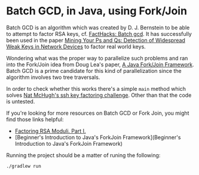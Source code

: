 # Batch GCD, in Java, using Fork/Join

Batch GCD is an algorithm which was created by D. J. Bernstein to be able to
attempt to factor RSA keys, cf. [FactHacks: Batch
gcd](http://facthacks.cr.yp.to/batchgcd.html). It has successfully been used
in the paper [Mining Your Ps and Qs: Detection of Widespread Weak Keys in
Network Devices](https://factorable.net/weakkeys12.extended.pdf) to factor
real world keys.

Wondering what was the proper way to parallelize such problems and ran into
the Fork/Join idea from Doug Lea's paper, [A Java Fork/Join
Framework](http://gee.cs.oswego.edu/dl/papers/fj.pdf). Batch GCD is a prime
candidate for this kind of parallelization since the algorithm involves two
tree traversals.

In order to check whether this works there's a simple `main` method which
solves [Nat McHugh's ssh key factoring
challenge](http://natmchugh.blogspot.co.uk/2015/06/batch-gcd-ssh-key-challenge.html).
Other than that the code is untested.

If you're looking for more resources on Batch GCD or Fork Join, you might find
those links helpful:

- [Factoring RSA Moduli. Part I.](http://windowsontheory.org/2012/05/15/979/)
- [Beginner's Introduction to Java's ForkJoin Framework](Beginner's
  Introduction to Java's ForkJoin Framework)

Running the project should be a matter of runing the following:

    ./gradlew run
